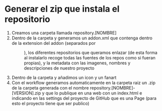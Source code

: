 # Generar el zip que instala el repositorio
1. Creamos una carpeta llamada repository.[NOMBRE]
2. Dentro de la carpeta y generamos un addon.xml que contenga dentro de la extension del addon (separados por <dir>), los diferentes repositorios que queramos enlazar (de esta forma al instalarlo recoge todas las fuentes de los repos como si fueran propias), y la metadata con las imagenes, nombres y descripciones de nuestro proyecto
3. Dentro de la carpeta y añadimos un icon y un fanart
4. Con el workflow generamos automaticamente en la carpeta raiz un .zip de la carpeta generada con el nombre repository.[NOMBRE]-[VERSION].zip y que lo publique en una web con un index.html e indicando en las settings del proyecto de GitHub que es una Page (para esto el proyecto tiene que ser publico)